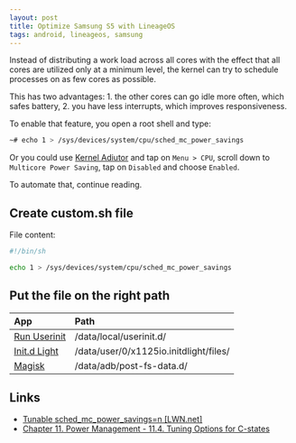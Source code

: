 ```yaml
---
layout: post
title: Optimize Samsung S5 with LineageOS
tags: android, lineageos, samsung
---
```


Instead of distributing a work load across all cores with the effect that all cores are utilized only at a minimum level, the kernel can try to schedule processes on as few cores as possible.

This has two advantages: 1. the other cores can go idle more often, which safes battery, 2. you have less interrupts, which improves responsiveness.

To enable that feature, you open a root shell and type:

```bash
~# echo 1 > /sys/devices/system/cpu/sched_mc_power_savings
```

Or you could use [Kernel Adiutor](https://f-droid.org/de/packages/com.nhellfire.kerneladiutor/) and tap on `Menu > CPU`, scroll down to `Multicore Power Saving`, tap on `Disabled` and choose `Enabled`.

To automate that, continue reading.

## Create custom.sh file

File content:

```bash
#!/bin/sh

echo 1 > /sys/devices/system/cpu/sched_mc_power_savings
```

## Put the file on the right path

|App|Path|
|:---|:---|
|[Run Userinit](https://f-droid.org/de/packages/de.lisas.alex.runuserinit/)|/data/local/userinit.d/|
|[Init.d Light](https://f-droid.org/packages/x1125io.initdlight/)|/data/user/0/x1125io.initdlight/files/|
|[Magisk](https://github.com/topjohnwu/Magisk)|/data/adb/post-fs-data.d/|

## Links

 - [Tunable sched_mc_power_savings=n [LWN.net]](https://lwn.net/Articles/297306/)
 - [Chapter 11. Power Management - 11.4. Tuning Options for C-states](http://www.vorkon.de/SU1210.001/drittanbieter/Dokumentation/openSUSE_11.4/manual/cha.tuning.power.html#sec.tuning.power.c-states.options)
